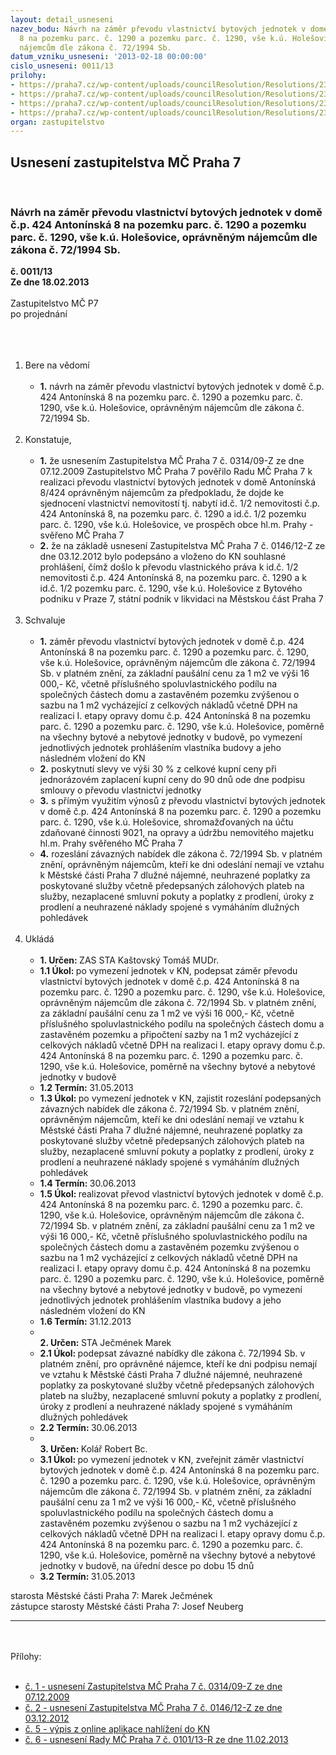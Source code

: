 ```yaml
---
layout: detail_usneseni
nazev_bodu: Návrh na záměr převodu vlastnictví bytových jednotek v domě č.p. 424 Antonínská
  8 na pozemku parc. č. 1290 a pozemku parc. č. 1290, vše k.ú. Holešovice, oprávněným
  nájemcům dle zákona č. 72/1994 Sb.
datum_vzniku_usneseni: '2013-02-18 00:00:00'
cislo_usneseni: 0011/13
prilohy:
- https://praha7.cz/wp-content/uploads/councilResolution/Resolutions/23334/314_09.doc
- https://praha7.cz/wp-content/uploads/councilResolution/Resolutions/23334/146_12.doc
- https://praha7.cz/wp-content/uploads/councilResolution/Resolutions/23334/2-13-priloha_5.pdf
- https://praha7.cz/wp-content/uploads/councilResolution/Resolutions/23334/2-13-priloha_6.doc
organ: zastupitelstvo
---
```

<div id="ucUsn_pList" class="usn">
	<span><h2>Usnesení zastupitelstva MČ Praha 7 </h2>
<br></span><div class="standBody">
<span><h3>Návrh na záměr převodu vlastnictví bytových jednotek v domě č.p. 424 Antonínská 8 na pozemku parc. č. 1290 a pozemku parc. č. 1290, vše k.ú. Holešovice, oprávněným nájemcům dle zákona č. 72/1994 Sb.</h3></span><div class="center">
		<strong>č. 0011/13</strong><br>
	</div>
<div class="center">
		<strong>Ze dne 18.02.2013</strong><br><br>
	</div>Zastupitelstvo MČ P7<br>po projednání<br><br><br><ol>
<br><li>Bere na vědomí<br><ul>
<br><li>
<strong>1.</strong> návrh na záměr převodu vlastnictví bytových jednotek v domě č.p. 424 Antonínská 8 na pozemku parc. č. 1290 a pozemku parc. č. 1290, vše k.ú. Holešovice, oprávněným nájemcům dle zákona č. 72/1994 Sb.</li>
</ul>
<br>
</li>
<li>Konstatuje,<br><ul>
<br><li>
<strong>1.</strong> že usnesením Zastupitelstva MČ Praha 7 č. 0314/09-Z ze dne 07.12.2009 Zastupitelstvo MČ Praha 7 pověřilo Radu MČ Praha 7 k realizaci převodu vlastnictví bytových jednotek v domě Antonínská 8/424 oprávněným nájemcům za předpokladu, že dojde ke sjednocení vlastnictví nemovitostí tj. nabytí id.č. 1/2 nemovitosti č.p. 424 Antonínská 8, na pozemku parc. č. 1290 a id.č. 1/2 pozemku parc. č. 1290, vše k.ú. Holešovice, ve prospěch obce hl.m. Prahy - svěřeno MČ Praha 7<br>
</li>
<li>
<strong>2.</strong> že na základě usnesení Zastupitelstva MČ Praha 7 č. 0146/12-Z ze dne 03.12.2012 bylo podepsáno a vloženo do KN souhlasné prohlášení, čímž došlo k převodu vlastnického práva k id.č. 1/2 nemovitosti č.p. 424 Antonínská 8, na pozemku parc. č. 1290 a k id.č. 1/2 pozemku parc. č. 1290, vše k.ú. Holešovice z Bytového podniku v Praze 7, státní podnik v likvidaci na Městskou část Praha 7 </li>
</ul>
<br>
</li>
<li>Schvaluje<br><ul>
<br><li>
<strong>1.</strong> záměr převodu vlastnictví bytových jednotek v domě č.p. 424 Antonínská 8 na pozemku parc. č. 1290 a pozemku parc. č. 1290, vše k.ú. Holešovice, oprávněným nájemcům dle zákona č. 72/1994 Sb. v platném znění, za základní paušální cenu za 1 m2 ve výši 16 000,- Kč, včetně příslušného spoluvlastnického podílu na společných částech domu a zastavěném pozemku zvýšenou o sazbu na 1 m2 vycházející z celkových nákladů včetně DPH na realizaci I. etapy opravy domu č.p. 424 Antonínská 8 na pozemku parc. č. 1290 a pozemku parc. č. 1290, vše k.ú. Holešovice, poměrně na všechny bytové a nebytové jednotky v budově, po vymezení jednotlivých jednotek prohlášením vlastníka budovy a jeho následném vložení do KN<br>
</li>
<li>
<strong>2.</strong> poskytnutí slevy ve výši 30 % z celkové kupní ceny při jednorázovém zaplacení kupní ceny do 90 dnů ode dne podpisu smlouvy o převodu vlastnictví jednotky<br>
</li>
<li>
<strong>3.</strong> s přímým využitím výnosů z převodu vlastnictví bytových jednotek v domě č.p. 424 Antonínská 8 na pozemku parc. č. 1290 a pozemku parc. č. 1290, vše k.ú. Holešovice, shromažďovaných na účtu zdaňované činnosti 9021, na opravy a údržbu nemovitého majetku hl.m. Prahy svěřeného MČ Praha 7<br>
</li>
<li>
<strong>4.</strong> rozeslání závazných nabídek dle zákona č. 72/1994 Sb. v platném znění, oprávněným nájemcům, kteří ke dni odeslání nemají ve vztahu k Městské části Praha 7 dlužné nájemné, neuhrazené poplatky za poskytované služby včetně předepsaných zálohových plateb na služby, nezaplacené smluvní pokuty a poplatky z prodlení, úroky z prodlení a neuhrazené náklady spojené s vymáháním dlužných pohledávek</li>
</ul>
<br>
</li>
<li>Ukládá<br><ul>
<br><li>
<strong>1. Určen: </strong>ZAS STA Kaštovský Tomáš MUDr.<br>
</li>
<li>
<strong>1.1 Úkol: </strong>po vymezení jednotek v KN, podepsat záměr převodu vlastnictví bytových jednotek v domě č.p. 424 Antonínská 8 na pozemku parc. č. 1290 a pozemku parc. č. 1290, vše k.ú. Holešovice, oprávněným nájemcům dle zákona č. 72/1994 Sb. v platném znění, za základní paušální cenu za 1 m2 ve výši 16 000,- Kč, včetně příslušného spoluvlastnického podílu na společných částech domu a zastavěném pozemku a připočtení sazby na 1 m2 vycházející z celkových nákladů včetně DPH na realizaci I. etapy opravy domu č.p. 424 Antonínská 8 na pozemku parc. č. 1290 a pozemku parc. č. 1290, vše k.ú. Holešovice, poměrně na všechny bytové a nebytové jednotky v budově<br>
</li>
<li>
<strong>1.2 Termín: </strong>31.05.2013<br>
</li>
<li>
<strong>1.3 Úkol: </strong>po vymezení jednotek v KN, zajistit rozeslání podepsaných závazných nabídek dle zákona č. 72/1994 Sb. v platném znění, oprávněným nájemcům, kteří ke dni odeslání nemají ve vztahu k Městské části Praha 7 dlužné nájemné, neuhrazené poplatky za poskytované služby včetně předepsaných zálohových plateb na služby, nezaplacené smluvní pokuty a poplatky z prodlení, úroky z prodlení a neuhrazené náklady spojené s vymáháním dlužných pohledávek<br>
</li>
<li>
<strong>1.4 Termín: </strong>30.06.2013<br>
</li>
<li>
<strong>1.5 Úkol: </strong>realizovat převod vlastnictví bytových jednotek v domě č.p. 424 Antonínská 8 na pozemku parc. č. 1290 a pozemku parc. č. 1290, vše k.ú. Holešovice, oprávněným nájemcům dle zákona č. 72/1994 Sb. v platném znění, za základní paušální cenu za 1 m2 ve výši 16 000,- Kč, včetně příslušného spoluvlastnického podílu na společných částech domu a zastavěném pozemku zvýšenou o sazbu na 1 m2 vycházející z celkových nákladů včetně DPH na realizaci I. etapy opravy domu č.p. 424 Antonínská 8 na pozemku parc. č. 1290 a pozemku parc. č. 1290, vše k.ú. Holešovice, poměrně na všechny bytové a nebytové jednotky v budově, po vymezení jednotlivých jednotek prohlášením vlastníka budovy a jeho následném vložení do KN<br>
</li>
<li>
<strong>1.6 Termín: </strong>31.12.2013<br>
</li>
<li>
<strong><br>2. Určen: </strong>STA Ječmének Marek<br>
</li>
<li>
<strong>2.1 Úkol: </strong>podepsat závazné nabídky dle zákona č. 72/1994 Sb. v platném znění, pro oprávněné nájemce, kteří ke dni podpisu nemají ve vztahu k Městské části Praha 7 dlužné nájemné, neuhrazené poplatky za poskytované služby včetně předepsaných zálohových plateb na služby, nezaplacené smluvní pokuty a poplatky z prodlení, úroky z prodlení a neuhrazené náklady spojené s vymáháním dlužných pohledávek<br>
</li>
<li>
<strong>2.2 Termín: </strong>30.06.2013<br>
</li>
<li>
<strong><br>3. Určen: </strong>Kolář Robert Bc.<br>
</li>
<li>
<strong>3.1 Úkol: </strong>po vymezení jednotek v KN, zveřejnit záměr vlastnictví bytových jednotek v domě č.p. 424 Antonínská 8 na pozemku parc. č. 1290 a pozemku parc. č. 1290, vše k.ú. Holešovice, oprávněným nájemcům dle zákona č. 72/1994 Sb. v platném znění, za základní paušální cenu za 1 m2 ve výši 16 000,- Kč, včetně příslušného spoluvlastnického podílu na společných částech domu a zastavěném pozemku zvýšenou o sazbu na 1 m2 vycházející z celkových nákladů včetně DPH na realizaci I. etapy opravy domu č.p. 424 Antonínská 8 na pozemku parc. č. 1290 a pozemku parc. č. 1290, vše k.ú. Holešovice, poměrně na všechny bytové a nebytové jednotky v budově, na úřední desce po dobu 15 dnů<br>
</li>
<li>
<strong>3.2 Termín: </strong>31.05.2013</li>
</ul>
</li>
</ol>starosta Městské části Praha 7: Marek Ječmének<br>zástupce starosty Městské části Praha 7: Josef Neuberg<br><hr>
<br><br>Přílohy: <br><ul>
<br><li>
<a href="/zdroj.aspx?typ=4&amp;Id=50206&amp;sh=-1639387691" target="_blank" title="Odkaz na soubor - 34,5 kB - nové okno">č. 1 - usnesení Zastupitelstva MČ Praha 7 č. 0314/09-Z ze dne 07.12.2009</a> <br>
</li>
<li>
<a href="/zdroj.aspx?typ=4&amp;Id=50207&amp;sh=-1639423947" target="_blank" title="Odkaz na soubor - 38 kB - nové okno">č. 2 - usnesení Zastupitelstva MČ Praha 7 č. 0146/12-Z ze dne 03.12.2012</a> <br>
</li>
<li>
<a href="/zdroj.aspx?typ=4&amp;id=49139&amp;sh=2006954485" target="_blank" title="Odkaz na soubor - 37,9 kB - nové okno">č. 5 - výpis z online aplikace nahlížení do KN</a> <br>
</li>
<li>
<a href="/zdroj.aspx?typ=4&amp;id=49140&amp;sh=-1995024139" target="_blank" title="Odkaz na soubor - 36 kB - nové okno">č. 6 - usnesení Rady MČ Praha 7 č. 0101/13-R ze dne 11.02.2013</a> </li>
</ul>
</div>
</div>